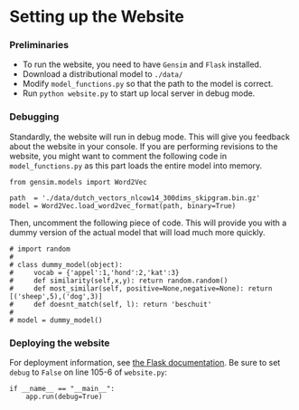 # Setting up the Website

### Preliminaries
* To run the website, you need to have `Gensim` and `Flask` installed.
* Download a distributional model to `./data/`
* Modify `model_functions.py` so that the path to the model is correct.
* Run `python website.py` to start up local server in debug mode.

### Debugging
Standardly, the website will run in debug mode. This will give you feedback about the website in your console. If you are performing revisions to the website, you might want to comment the following code in `model_functions.py` as this part loads the entire model into memory.

    from gensim.models import Word2Vec

    path  = './data/dutch_vectors_nlcow14_300dims_skipgram.bin.gz'
    model = Word2Vec.load_word2vec_format(path, binary=True)

Then, uncomment the following piece of code. This will provide you with a dummy version of the actual model that will load much more quickly.

    # import random
    #
    # class dummy_model(object):
    #     vocab = {'appel':1,'hond':2,'kat':3}
    #     def similarity(self,x,y): return random.random()
    #     def most_similar(self, positive=None,negative=None): return [('sheep',5),('dog',3)]
    #     def doesnt_match(self, l): return 'beschuit'
    #
    # model = dummy_model()

### Deploying the website
For deployment information, see [the Flask documentation](http://flask.pocoo.org/docs/0.10/deploying/). Be sure to set `debug` to `False` on line 105-6 of `website.py`:

    if __name__ == "__main__":
        app.run(debug=True)
